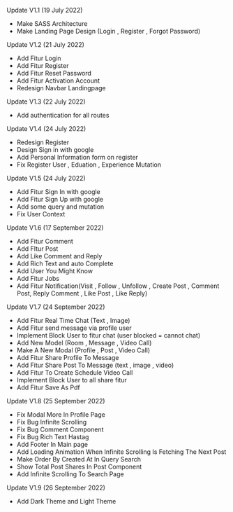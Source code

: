 Update V1.1 (19 July 2022)
- Make SASS Architecture
- Make Landing Page Design (Login , Register , Forgot Password)

Update V1.2 (21 July 2022)
- Add Fitur Login
- Add Fitur Register
- Add Fitur Reset Password
- Add Fitur Activation Account
- Redesign Navbar Landingpage

Update V1.3 (22 July 2022)
- Add authentication for all routes

Update V1.4 (24 July 2022)
- Redesign Register
- Design Sign in with google
- Add Personal Information form on register
- Fix Register User , Eduation , Experience Mutation

Update V1.5 (24 July 2022)
- Add Fitur Sign In with google
- Add Fitur Sign Up with google
- Add some query and mutation
- Fix User Context 

Update V1.6 (17 September 2022)
- Add Fitur Comment
- Add FItur Post
- Add Like Comment and Reply
- Add Rich Text and auto Complete
- Add User You Might Know
- Add Fitur Jobs
- Add Fitur Notification(Visit , Follow , Unfollow , Create Post , Comment Post, Reply Comment , Like Post , Like Reply)

Update V1.7 (24 September 2022)
- Add Fitur Real Time Chat (Text , Image)
- Add Fitur send message via profile user
- Implement Block User to fitur chat (user blocked = cannot chat)
- Add New Model (Room , Message , Video Call)
- Make A New Modal (Profile , Post , Video Call)
- Add Fitur Share Profile To Message
- Add Fitur Share Post To Message (text , image , video)
- Add Fitur To Create Schedule Video Call
- Implement Block User to all share fitur
- Add Fitur Save As Pdf

Update V1.8 (25 September 2022)
- Fix Modal More In Profile Page
- Fix Bug Infinite Scrolling 
- Fix Bug Comment Component
- Fix Bug Rich Text Hastag
- Add Footer In Main page
- Add Loading Animation When Infinite Scrolling Is Fetching The Next Post
- Make Order By Created At In Query Search
- Show Total Post Shares In Post Component
- Add Infinite Scrolling To Search Page

Update V1.9 (26 September 2022)
- Add Dark Theme and Light Theme